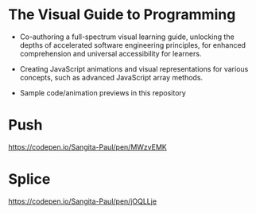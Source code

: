 # The Visual Guide to Programming

- Co-authoring a full-spectrum visual learning guide, unlocking the depths of accelerated software engineering principles, for enhanced comprehension and universal accessibility for learners.

- Creating JavaScript animations and visual representations for various concepts, such as advanced JavaScript array methods.

- Sample code/animation previews in this repository 


# Push

https://codepen.io/Sangita-Paul/pen/MWzvEMK

# Splice

https://codepen.io/Sangita-Paul/pen/jOQLLje
